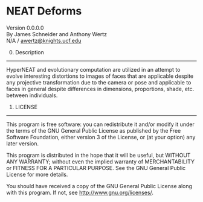 NEAT Deforms
==============================================================================

Version 0.0.0.0  
By James Schneider and Anthony Wertz  
N/A / awertz@knights.ucf.edu  

0. Description
------------------------------------------------------------------------------

HyperNEAT and evolutionary computation are utilized in an attempt to evolve
interesting distortions to images of faces that are applicable despite any
projective transformation due to the camera or pose and applicable to faces in
general despite differences in dimensions, proportions, shade, etc. between
individuals.

1. LICENSE
------------------------------------------------------------------------------

This program is free software: you can redistribute it and/or modify it under
the terms of the GNU General Public License as published by the Free Software
Foundation, either version 3 of the License, or (at your option) any later
version.

This program is distributed in the hope that it will be useful, but WITHOUT
ANY WARRANTY; without even the implied warranty of MERCHANTABILITY or FITNESS
FOR A PARTICULAR PURPOSE.  See the GNU General Public License for more
details.

You should have received a copy of the GNU General Public License along with
this program.  If not, see <http://www.gnu.org/licenses/>.
